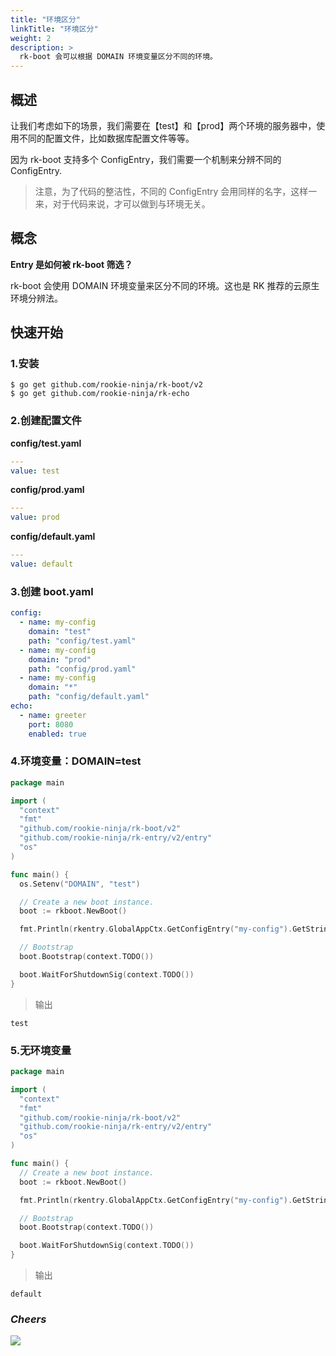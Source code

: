 ```yaml
---
title: "环境区分"
linkTitle: "环境区分"
weight: 2
description: >
  rk-boot 会可以根据 DOMAIN 环境变量区分不同的环境。
---
```


## 概述
让我们考虑如下的场景，我们需要在【test】和【prod】两个环境的服务器中，使用不同的配置文件，比如数据库配置文件等等。

因为 rk-boot 支持多个 ConfigEntry，我们需要一个机制来分辨不同的 ConfigEntry.

> 注意，为了代码的整洁性，不同的 ConfigEntry 会用同样的名字，这样一来，对于代码来说，才可以做到与环境无关。

## 概念
**Entry 是如何被 rk-boot 筛选？**

rk-boot 会使用 DOMAIN 环境变量来区分不同的环境。这也是 RK 推荐的云原生环境分辨法。

## 快速开始
### 1.安装

```shell script
$ go get github.com/rookie-ninja/rk-boot/v2
$ go get github.com/rookie-ninja/rk-echo
```

### 2.创建配置文件
**config/test.yaml**
```yaml
---
value: test
```

**config/prod.yaml**
```yaml
---
value: prod
```

**config/default.yaml**
```yaml
---
value: default
```

### 3.创建 boot.yaml
```yaml
config:
  - name: my-config
    domain: "test"
    path: "config/test.yaml"
  - name: my-config
    domain: "prod"
    path: "config/prod.yaml"
  - name: my-config
    domain: "*"
    path: "config/default.yaml"
echo:
  - name: greeter
    port: 8080
    enabled: true
```

### 4.环境变量：DOMAIN=test
```go
package main

import (
  "context"
  "fmt"
  "github.com/rookie-ninja/rk-boot/v2"
  "github.com/rookie-ninja/rk-entry/v2/entry"
  "os"
)

func main() {
  os.Setenv("DOMAIN", "test")

  // Create a new boot instance.
  boot := rkboot.NewBoot()

  fmt.Println(rkentry.GlobalAppCtx.GetConfigEntry("my-config").GetString("value"))

  // Bootstrap
  boot.Bootstrap(context.TODO())

  boot.WaitForShutdownSig(context.TODO())
}
```

> 输出
```shell script
test
```

### 5.无环境变量
```go
package main

import (
  "context"
  "fmt"
  "github.com/rookie-ninja/rk-boot/v2"
  "github.com/rookie-ninja/rk-entry/v2/entry"
  "os"
)

func main() {
  // Create a new boot instance.
  boot := rkboot.NewBoot()

  fmt.Println(rkentry.GlobalAppCtx.GetConfigEntry("my-config").GetString("value"))

  // Bootstrap
  boot.Bootstrap(context.TODO())

  boot.WaitForShutdownSig(context.TODO())
}
```
> 输出
```shell script
default
```

### _**Cheers**_
![](/rk-boot/user-guide/cheers.png)
